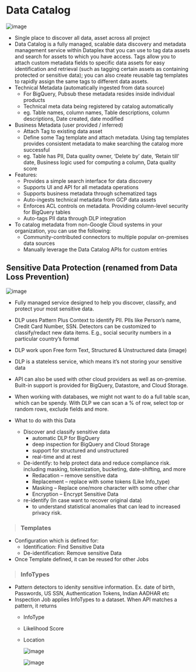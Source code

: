 # Data Catalog

  ![image](https://github.com/user-attachments/assets/7acf14e3-484e-4d0e-b9f1-3c018763e496)

- Single place to discover all data, asset across all project
- Data Catalog is a fully managed, scalable data discovery and metadata management service within Dataplex that you can use to tag data assets and search for assets to which you have access. Tags allow you to attach custom metadata fields to specific data assets for easy identification and retrieval (such as tagging certain assets as containing protected or sensitive data); you can also create reusable tag templates to rapidly assign the same tags to different data assets.
- Technical Metadata (automatically ingested from data source)
  - For BigQuery, Pubsub these metadata resides inside individual products
  - Technical meta data being registered by catalog automatically
  - eg. Table names, column names, Table descriptions, column descriptions, Date created, date modified
- Business Metadata (user provided / inferred)
  - Attach Tag to existing data asset
  - Define some Tag template and attach metadata. Using tag templates provides consistent metadata to make searching the catalog more successful
  - eg. Table has PII, Data quality owner, ‘Delete by’ date, ‘Retain till’ date, Business logic used for computing a column, Data quality score
- Features:
  - Provides a simple search interface for data discovery
  - Supports UI and API for all metadata operations
  - Supports business metadata through schematized tags
  - Auto-ingests technical metadata from GCP data assets
  - Enforces ACL controls on metadata. Providing column-level security for BigQuery tables
  - Auto-tags PII data through DLP integration
- To catalog metadata from non-Google Cloud systems in your organization, you can use the following:
  - Community-contributed connectors to multiple popular on-premises data sources
  - Manually leverage the Data Catalog APIs for custom entries


## Sensitive Data Protection (renamed from Data Loss Prevention) 

  ![image](https://github.com/user-attachments/assets/7b333994-ebea-4640-8aaa-da456d7ab838)

- Fully managed service designed to help you discover, classify, and protect your most sensitive data.
- DLP uses Pattern Plus Context to identify PII. PIIs like Person’s name, Credit Card Number, SSN. Detectors can be customized to classify/redact new data items. E.g., social security numbers in a particular country’s format
- DLP work upon Free form Text, Structured & Unstructured data (image)
- DLP is a stateless service, which means it’s not storing your sensitive data
- API can also be used with other cloud providers as well as on-premise. Built-in support is provided for BigQuery, Datastore, and Cloud Storage.
- When working with databases, we might not want to do a full table scan, which can be spendy. With DLP we can scan a % of row, select top or random rows, exclude fields and more.
  
- What to do with this Data
  - Discover and classify sensitive data
    - automatic DLP for BigQuery
    - deep inspection for BigQuery and Cloud Storage
    - support for structured and unstructured
    - real-time and at rest 
  - De-identify: to help protect data and reduce compliance risk. including masking, tokenization, bucketing, date-shifting, and more
    - Redacation – remove sensitive data
    - Replacement – replace with some tokens (Like Info_type)
    - Masking – Replace one/more character with some other char
    - Encryption – Encrypt Sensitive Data
  - re-identify (In case want to recover original data)
    - to understand statistical anomalies that can lead to increased privacy risk. 

> ### Templates

- Configuration which is defined for:
  - Identification: Find Sensitive Data
  - De-identification: Remove sensitive Data
- Once Template defined, it can be reused for other Jobs

> ### InfoTypes
- Pattern detectors to idenity sensitive information. Ex. date of birth, Passwords, US SSN, Authentication Tokens, Indian AADHAR etc
- Inspection Job applies InfoTypes to a dataset. When API matches a pattern, it returns 
  - InfoType
  - Likelihood Score
  - Location

      ![image](https://user-images.githubusercontent.com/19702456/225634162-0e27eb81-7a2c-4847-a0cd-4310651da660.png)
      
      ![image](https://user-images.githubusercontent.com/19702456/225634259-3b386912-8075-4927-a522-582700ffcbd3.png)


